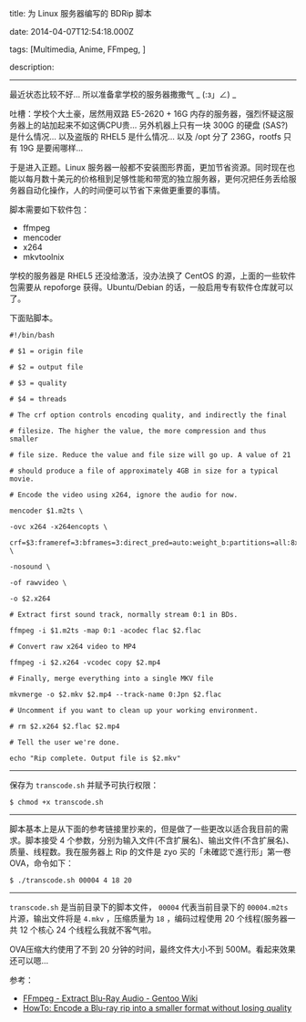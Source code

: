 title: 为 Linux 服务器编写的 BDRip 脚本

date: 2014-04-07T12:54:18.000Z

tags: [Multimedia, Anime, FFmpeg, ]

description: 

---
最近状态比较不好… 所以准备拿学校的服务器撒撒气 _ (:з」∠) _

吐槽：学校个大土豪，居然用双路 E5-2620 + 16G 内存的服务器，强烈怀疑这服务器上的站加起来不如这俩CPU贵… 另外机器上只有一块 300G 的硬盘 (SAS?) 是什么情况… 以及盗版的 RHEL5 是什么情况… 以及 /opt 分了 236G，rootfs 只有 19G 是要闹哪样… 

于是进入正题。Linux 服务器一般都不安装图形界面，更加节省资源。同时现在也能以每月数十美元的价格租到足够性能和带宽的独立服务器，更何况把任务丢给服务器自动化操作，人的时间便可以节省下来做更重要的事情。 

脚本需要如下软件包： 

  * ffmpeg 
  * mencoder 
  * x264 
  * mkvtoolnix 

学校的服务器是 RHEL5 还没给激活，没办法换了 CentOS 的源，上面的一些软件包需要从 repoforge 获得。Ubuntu/Debian 的话，一般启用专有软件仓库就可以了。 

下面贴脚本。 
    
    
    #!/bin/bash
    
    # $1 = origin file
    
    # $2 = output file
    
    # $3 = quality
    
    # $4 = threads
    
    # The crf option controls encoding quality, and indirectly the final
    
    # filesize. The higher the value, the more compression and thus smaller
    
    # file size. Reduce the value and file size will go up. A value of 21
    
    # should produce a file of approximately 4GB in size for a typical movie.
    
    # Encode the video using x264, ignore the audio for now.
    
    mencoder $1.m2ts \
    
    -ovc x264 -x264encopts \
    
    crf=$3:frameref=3:bframes=3:direct_pred=auto:weight_b:partitions=all:8x8dct:me=umh:mixed_refs:trellis=1:nopsnr:nossim:subq=6:level_idc=41:threads=$4 \
    
    -nosound \
    
    -of rawvideo \
    
    -o $2.x264
    
    # Extract first sound track, normally stream 0:1 in BDs.
    
    ffmpeg -i $1.m2ts -map 0:1 -acodec flac $2.flac
    
    # Convert raw x264 video to MP4
    
    ffmpeg -i $2.x264 -vcodec copy $2.mp4
    
    # Finally, merge everything into a single MKV file
    
    mkvmerge -o $2.mkv $2.mp4 --track-name 0:Jpn $2.flac
    
    # Uncomment if you want to clean up your working environment.
    
    # rm $2.x264 $2.flac $2.mp4
    
    # Tell the user we're done.
    
    echo "Rip complete. Output file is $2.mkv"  
  
---  
  
保存为 ` transcode.sh ` 并赋予可执行权限： 
    
    
    $ chmod +x transcode.sh  
  
---  
  
脚本基本上是从下面的参考链接里抄来的，但是做了一些更改以适合我目前的需求。脚本接受 4 个参数，分别为输入文件(不含扩展名)、输出文件(不含扩展名)、质量、线程数。我在服务器上 Rip 的文件是 zyo 买的「未確認で進行形」第一卷OVA，命令如下： 
    
    
    $ ./transcode.sh 00004 4 18 20  
  
---  
  
` transcode.sh ` 是当前目录下的脚本文件， ` 00004 ` 代表当前目录下的 ` 00004.m2ts ` 片源，输出文件将是 ` 4.mkv ` ，压缩质量为 ` 18 ` ，编码过程使用 20 个线程(服务器一共 12 个核心 24 个线程么我就不客气啦。 

OVA压缩大约使用了不到 20 分钟的时间，最终文件大小不到 500M。看起来效果还可以嗯… 

参考： 

  * [ FFmpeg - Extract Blu-Ray Audio - Gentoo Wiki ](http://wiki.gentoo.org/wiki/FFmpeg_-_Extract_Blu-Ray_Audio)
  * [ HowTo: Encode a Blu-ray rip into a smaller format without losing quality ](http://www.rcomputer.eu/21-zoznam/operacne-systemy/linux/157-howto-encode-a-blu-ray-rip-into-a-smaller-format-without-losing-quality)
